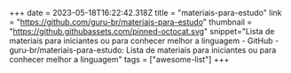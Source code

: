 +++
date = 2023-05-18T16:22:42.318Z
title = "materiais-para-estudo"
link = "https://github.com/guru-br/materiais-para-estudo"
thumbnail = "https://github.githubassets.com/pinned-octocat.svg"
snippet="Lista de materiais para iniciantes ou para conhecer melhor a linguagem - GitHub - guru-br/materiais-para-estudo: Lista de materiais para iniciantes ou para conhecer melhor a linguagem"
tags = ["awesome-list"]
+++
